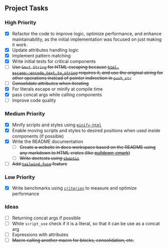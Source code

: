 ## Project Tasks

### High Priority

- [x] Refactor the code to improve logic, optimize performance, and enhance maintainability, as the initial implementation was focused on just making it work.
- [x] Update attributes handling logic
- [x] Implement pattern matching
- [x] Write initial tests for critical components
- [ ] ~~Use `&mut String` for HTML escaping because [`html-escape::encode_text_to_string`](https://docs.rs/html-escape/0.2.13/html_escape/fn.encode_text_to_string.html) requires it, and use the original string for other operations instead of pointer indirection in `push_str`~~
- [ ] ~~Consolidate attributes when iterating~~
- [x] For literals escape or minify at compile time
- [x] pass concat args while calling components
- [ ] Improve code quality

### Medium Priority

- [x] Minify scripts and styles using [`minify-html`](https://crates.io/crates/minify-html)
- [x] Enable moving scripts and styles to desired positions when used inside components (if possible)
- [x] Write the README documentation
  - [ ] ~~Create a website in docs workspace based on the README using any markdown to HTML crates (like [pulldown-cmark](https://crates.io/crates/pulldown-cmark))~~
  - [ ] ~~Write doctests using [`skeptic`](https://crates.io/crates/skeptic)~~
- [ ] ~~Add [`tailwind_fuse`](https://crates.io/crates/tailwind_fuse) feature~~

### Low Priority

- [x] Write benchmarks using [`criterion`](https://crates.io/crates/criterion) to measure and optimize performance

### Ideas

- [ ] Returning concat args if possible
- [ ] While `script_use` check if it is a literal, so that it can be use as a concat arg
- [ ] Expressions with attributes
- [ ] ~~Macro calling another macro for blocks, consolidation, etc.~~
